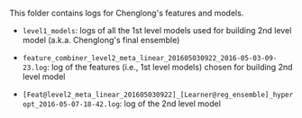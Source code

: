 This folder contains logs for Chenglong's features and models.
* `level1_models`: logs of all the 1st level models used for building 2nd level model (a.k.a. Chenglong's final ensemble)

* `feature_combiner_level2_meta_linear_201605030922_2016-05-03-09-23.log`: log of the features (i.e., 1st level models) chosen for building 2nd level model
 
* `[Feat@level2_meta_linear_201605030922]_[Learner@reg_ensemble]_hyperopt_2016-05-07-18-42.log`: log of the 2nd level model